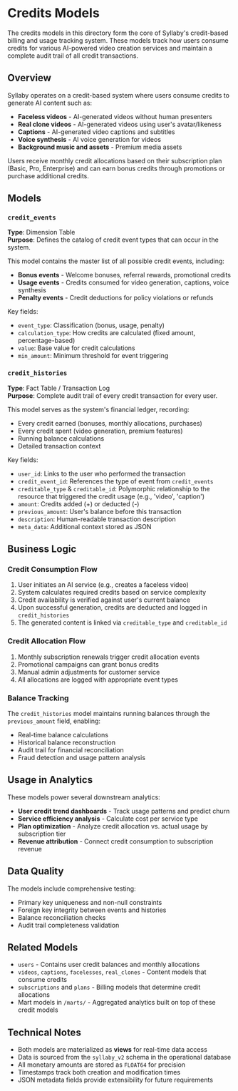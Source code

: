 # Credits Models

The credits models in this directory form the core of Syllaby's credit-based billing and usage tracking system. These models track how users consume credits for various AI-powered video creation services and maintain a complete audit trail of all credit transactions.

## Overview

Syllaby operates on a credit-based system where users consume credits to generate AI content such as:
- **Faceless videos** - AI-generated videos without human presenters
- **Real clone videos** - AI-generated videos using user's avatar/likeness  
- **Captions** - AI-generated video captions and subtitles
- **Voice synthesis** - AI voice generation for videos
- **Background music and assets** - Premium media assets

Users receive monthly credit allocations based on their subscription plan (Basic, Pro, Enterprise) and can earn bonus credits through promotions or purchase additional credits.

## Models

### `credit_events`
**Type**: Dimension Table  
**Purpose**: Defines the catalog of credit event types that can occur in the system.

This model contains the master list of all possible credit events, including:
- **Bonus events** - Welcome bonuses, referral rewards, promotional credits
- **Usage events** - Credits consumed for video generation, captions, voice synthesis
- **Penalty events** - Credit deductions for policy violations or refunds

Key fields:
- `event_type`: Classification (bonus, usage, penalty)
- `calculation_type`: How credits are calculated (fixed amount, percentage-based)
- `value`: Base value for credit calculations
- `min_amount`: Minimum threshold for event triggering

### `credit_histories`
**Type**: Fact Table / Transaction Log  
**Purpose**: Complete audit trail of every credit transaction for every user.

This model serves as the system's financial ledger, recording:
- Every credit earned (bonuses, monthly allocations, purchases)
- Every credit spent (video generation, premium features)
- Running balance calculations
- Detailed transaction context

Key fields:
- `user_id`: Links to the user who performed the transaction
- `credit_event_id`: References the type of event from `credit_events`
- `creditable_type` & `creditable_id`: Polymorphic relationship to the resource that triggered the credit usage (e.g., 'video', 'caption')
- `amount`: Credits added (+) or deducted (-)
- `previous_amount`: User's balance before this transaction
- `description`: Human-readable transaction description
- `meta_data`: Additional context stored as JSON

## Business Logic

### Credit Consumption Flow
1. User initiates an AI service (e.g., creates a faceless video)
2. System calculates required credits based on service complexity
3. Credit availability is verified against user's current balance
4. Upon successful generation, credits are deducted and logged in `credit_histories`
5. The generated content is linked via `creditable_type` and `creditable_id`

### Credit Allocation Flow
1. Monthly subscription renewals trigger credit allocation events
2. Promotional campaigns can grant bonus credits
3. Manual admin adjustments for customer service
4. All allocations are logged with appropriate event types

### Balance Tracking
The `credit_histories` model maintains running balances through the `previous_amount` field, enabling:
- Real-time balance calculations
- Historical balance reconstruction
- Audit trail for financial reconciliation
- Fraud detection and usage pattern analysis

## Usage in Analytics

These models power several downstream analytics:

- **User credit trend dashboards** - Track usage patterns and predict churn
- **Service efficiency analysis** - Calculate cost per service type
- **Plan optimization** - Analyze credit allocation vs. actual usage by subscription tier
- **Revenue attribution** - Connect credit consumption to subscription revenue

## Data Quality

The models include comprehensive testing:
- Primary key uniqueness and non-null constraints
- Foreign key integrity between events and histories
- Balance reconciliation checks
- Audit trail completeness validation

## Related Models

- `users` - Contains user credit balances and monthly allocations
- `videos`, `captions`, `facelesses`, `real_clones` - Content models that consume credits
- `subscriptions` and `plans` - Billing models that determine credit allocations
- Mart models in `/marts/` - Aggregated analytics built on top of these credit models

## Technical Notes

- Both models are materialized as **views** for real-time data access
- Data is sourced from the `syllaby_v2` schema in the operational database
- All monetary amounts are stored as `FLOAT64` for precision
- Timestamps track both creation and modification times
- JSON metadata fields provide extensibility for future requirements